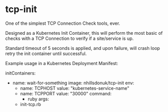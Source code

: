 # tcp-init

One of the simplest TCP Connection Check tools, ever.

Designed as a Kubernetes Init Container, this will perform the most basic of checks with a TCP Connection to verify if a site/service is up.

Standard timeout of 5 seconds is applied, and upon failure, will crash loop retry the init container until successful.

Example usage in a Kubernetes Deployment Manifest:

initContainers:
  - name: wait-for-something
    image: nhillsdonuk/tcp-init
    env:
    - name: TCPHOST
      value: "kubernetes-service-name"
    - name: TCPPORT
      value: "30000"
    command:
      - ruby
    args:
    - init-tcp.rb